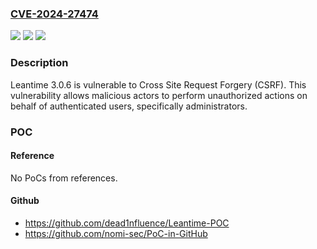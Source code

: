 ### [CVE-2024-27474](https://cve.mitre.org/cgi-bin/cvename.cgi?name=CVE-2024-27474)
![](https://img.shields.io/static/v1?label=Product&message=n%2Fa&color=blue)
![](https://img.shields.io/static/v1?label=Version&message=n%2Fa&color=blue)
![](https://img.shields.io/static/v1?label=Vulnerability&message=n%2Fa&color=brighgreen)

### Description

Leantime 3.0.6 is vulnerable to Cross Site Request Forgery (CSRF). This vulnerability allows malicious actors to perform unauthorized actions on behalf of authenticated users, specifically administrators.

### POC

#### Reference
No PoCs from references.

#### Github
- https://github.com/dead1nfluence/Leantime-POC
- https://github.com/nomi-sec/PoC-in-GitHub

